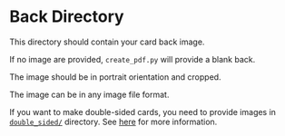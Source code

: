 # Back Directory

This directory should contain your card back image.

If no image are provided, `create_pdf.py` will provide a blank back.

The image should be in portrait orientation and cropped.

The image can be in any image file format.

If you want to make double-sided cards, you need to provide images in [`double_sided/`](../double_sided/) directory. See [here](../../README.md#double-sided-cards) for more information.